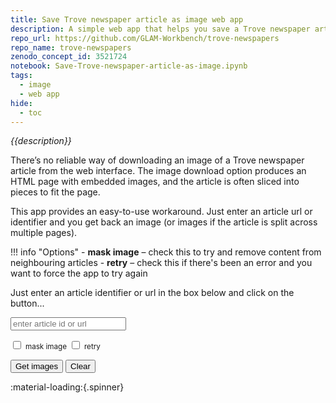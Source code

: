 ```yaml
---
title: Save Trove newspaper article as image web app
description: A simple web app that helps you save a Trove newspaper article as an image.
repo_url: https://github.com/GLAM-Workbench/trove-newspapers
repo_name: trove-newspapers
zenodo_concept_id: 3521724
notebook: Save-Trove-newspaper-article-as-image.ipynb
tags:
  - image
  - web app
hide:
  - toc
---
```


*{{description}}*


There’s no reliable way of downloading an image of a Trove newspaper article from the web interface. The image download option produces an HTML page with embedded images, and the article is often sliced into pieces to fit the page.

This app provides an easy-to-use workaround. Just enter an article url or identifier and you get back an image (or images if the article is split across multiple pages).

!!! info "Options"
    - **mask image** – check this to try and remove content from neighbouring articles
    - **retry** – check this if there's been an error and you want to force the app to try again

<!--

[Run live in Voila](https://trove-newspaper-apps.uw.r.appspot.com/voila/render/{{notebook}}){ .md-button .md-button--primary }

### Related resources

* [Save a Trove newspaper article as an image](Save-Trove-newspaper-article-as-image.md) (the notebook version of this app)

--8<-- "help.md"

## Cite as

{{ zenodo_citation() }}
-->

Just enter an article identifier or url in the box below and click on the button...

<input id="article-id" type="text" class="md-input md-input--stretch" placeholder="enter article id or url">

<input id="mask-image" type="checkbox"> <label><small>mask image</small></label> <input id="retry" type="checkbox"> <label><small>retry</small></label>

<button id="download-image" class="md-button md-button--primary">Get images</button> <button id="clear-image-results" class="md-button">Clear</button>

<div id="status" markdown>:material-loading:{.spinner}</div>

<div id="images"></div>


<script src="../../scripts/newspaper-article-images-script.js"></src>

